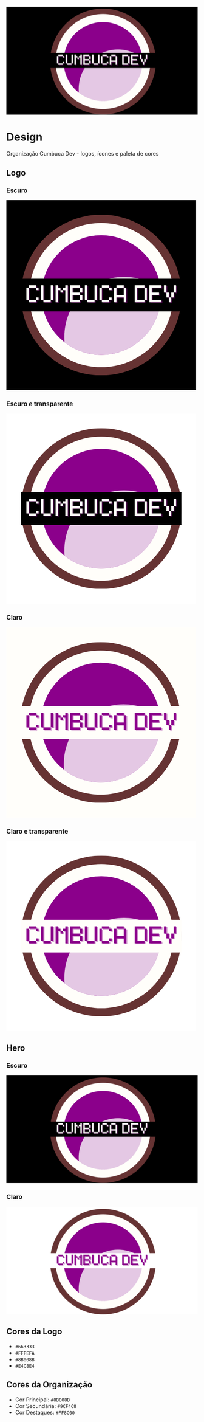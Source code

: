 ![](./images/github-hero-dark.png)

# Design

Organização Cumbuca Dev - logos, ícones e paleta de cores

## Logo

### Escuro 

![](./images/logo-dark.png)

### Escuro e transparente

![](./images/logo-dark-transparent.png)

### Claro

![](./images/logo-light.png)

### Claro e  transparente

![](./images/logo-light-transparent.png)



## Hero

### Escuro

![](./images/github-hero-dark.png)

### Claro

![](./images/github-hero-light.png)

## Cores da Logo

- `#663333`
- `#FFFEFA`
- `#8B008B`
- `#E4C8E4`

## Cores da Organização

- Cor Principal: `#8B008B`
- Cor Secundária:  `#9CF4C8`
- Cor Destaques:  `#FF8C00`

